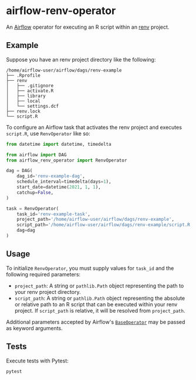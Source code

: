 airflow-renv-operator
=====================

An [Airflow] operator for executing an R script within an [renv] project.

[Airflow]: https://airflow.apache.org
[renv]: https://rstudio.github.io/renv

## Example

Suppose you have an renv project directory like the following:

```
/home/airflow-user/airflow/dags/renv-example
├── .Rprofile
├── renv
│   ├── .gitignore
│   ├── activate.R
│   ├── library
│   ├── local
│   └── settings.dcf
├── renv.lock
└── script.R
```

To configure an Airflow task that activates the renv project and executes `script.R`, use `RenvOperator` like so:

```py
from datetime import datetime, timedelta

from airflow import DAG
from airflow_renv_operator import RenvOperator

dag = DAG(
    dag_id='renv-example-dag',
    schedule_interval=timedelta(days=1),
    start_date=datetime(2021, 1, 1),
    catchup=False,
)

task = RenvOperator(
    task_id='renv-example-task',
    project_path='/home/airflow-user/airflow/dags/renv-example',
    script_path='/home/airflow-user/airflow/dags/renv-example/script.R',
    dag=dag
)
```

## Usage

To initialize `RenvOperator`, you must supply values for `task_id` and the following required parameters:

* `project_path`: A string or `pathlib.Path` object representing the path to your renv project directory.
* `script_path`: A string or `pathlib.Path` object representing the absolute or relative path to an R script that can be executed within your renv project. If `script_path` is relative, it will be resolved from `project_path`.

Additional parameters accepted by Airflow's [`BaseOperator`] may be passed as keyword arguments.

[`BaseOperator`]: https://airflow.apache.org/docs/apache-airflow/stable/_api/airflow/models/index.html#airflow.models.BaseOperator

## Tests

Execute tests with Pytest:

```sh
pytest
```
